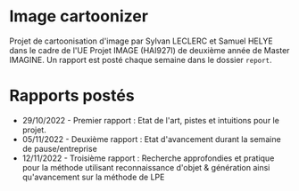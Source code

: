 # Image cartoonizer
Projet de cartoonisation d'image par Sylvan LECLERC et Samuel HELYE dans le cadre de l'UE Projet IMAGE (HAI927I) de deuxième année de Master IMAGINE.
Un rapport est posté chaque semaine dans le dossier `report`.

# Rapports postés
- 29/10/2022 - Premier rapport : Etat de l'art, pistes et intuitions pour le projet.
- 05/11/2022 - Deuxième rapport : Etat d'avancement durant la semaine de pause/entreprise
- 12/11/2022 - Troisième rapport : Recherche approfondies et pratique pour la méthode utilisant reconnaissance d'objet & génération ainsi qu'avancement sur la méthode de LPE
